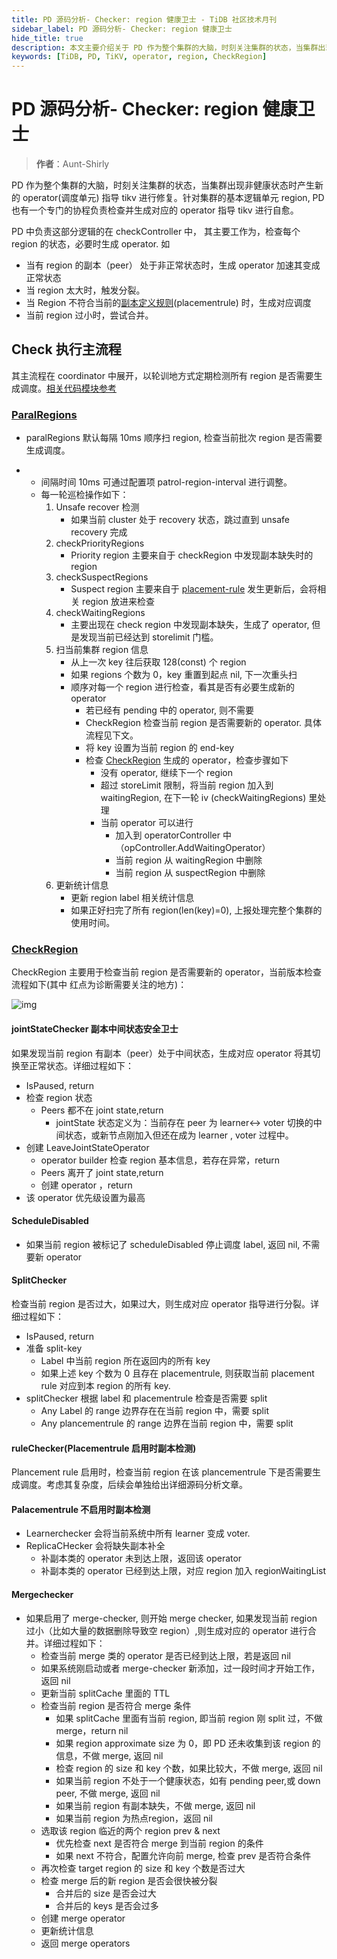 ```yaml
---
title: PD 源码分析- Checker: region 健康卫士 - TiDB 社区技术月刊
sidebar_label: PD 源码分析- Checker: region 健康卫士
hide_title: true
description: 本文主要介绍关于 PD 作为整个集群的大脑，时刻关注集群的状态，当集群出现非健康状态时产生新的 operator(调度单元) 指导 tikv 进行修复。
keywords: [TiDB, PD, TiKV, operator, region, CheckRegion]
---
```


# PD 源码分析- Checker: region 健康卫士

> **作者**：Aunt-Shirly

PD 作为整个集群的大脑，时刻关注集群的状态，当集群出现非健康状态时产生新的 operator(调度单元) 指导 tikv 进行修复。针对集群的基本逻辑单元 region, PD 也有一个专门的协程负责检查并生成对应的 operator 指导 tikv 进行自愈。

PD 中负责这部分逻辑的在 checkController 中， 其主要工作为，检查每个 region 的状态，必要时生成 operator. 如

- 当有 region 的副本（peer） 处于非正常状态时，生成 operator 加速其变成正常状态
- 当 region 太大时，触发分裂。
- 当 Region 不符合当前的[副本定义规则](https://docs.pingcap.com/zh/tidb/dev/configure-placement-rules)(placementrule) 时，生成对应调度
- 当前 region 过小时，尝试合并。


## Check 执行主流程

其主流程在 coordinator 中展开，以轮训地方式定期检测所有 region 是否需要生成调度。[相关代码模块参考](https://github.com/tikv/pd/blob/3b3ff6973da682b04970df60c3fd3984aa14a761/server/cluster/coordinator.go#L106-L145)

### [ParalRegions](https://github.com/tikv/pd/blob/3b3ff6973da682b04970df60c3fd3984aa14a761/server/cluster/coordinator.go#L106-L145)

- paralRegions 默认每隔 10ms 顺序扫 region, 检查当前批次 region 是否需要生成调度。

- - 间隔时间 10ms 可通过配置项 patrol-region-interval 进行调整。
  - 每一轮巡检操作如下：
    1. Unsafe recover 检测
       - 如果当前 cluster 处于 recovery 状态，跳过直到 unsafe recovery 完成
    2. checkPriorityRegions
       - Priority region 主要来自于 checkRegion 中发现副本缺失时的 region
    3. checkSuspectRegions
       - Suspect region 主要来自于 [placement-rule](https://docs.pingcap.com/zh/tidb/dev/configure-placement-rules) 发生更新后，会将相关 region 放进来检查
    4. checkWaitingRegions
       - 主要出现在 check region 中发现副本缺失，生成了 operator, 但是发现当前已经达到 storelimit 门槛。
    5. 扫当前集群 region 信息
       - 从上一次 key 往后获取 128(const) 个 region
       - 如果 regions 个数为 0，key 重置到起点 nil, 下一次重头扫
       - 顺序对每一个 region 进行检查，看其是否有必要生成新的 operator
         - 若已经有 pending 中的 operator, 则不需要
         - CheckRegion 检查当前 region 是否需要新的 operator. 具体流程见下文。
         - 将 key 设置为当前 region 的 end-key
         - 检查 [CheckRegion](https://github.com/tikv/pd/blob/3b3ff6973da682b04970df60c3fd3984aa14a761/server/schedule/checker/checker_controller.go#L74) 生成的 operator，检查步骤如下
           - 没有 operator, 继续下一个 region
           - 超过 storeLimit 限制，将当前 region 加入到 waitingRegion, 在下一轮 iv (checkWaitingRegions) 里处理
           - 当前 operator 可以进行
             - 加入到 operatorController 中（opController.AddWaitingOperator）
             - 当前 region 从 waitingRegion 中删除
             - 当前 region 从 suspectRegion 中删除
    6. 更新统计信息
       - 更新 region label 相关统计信息
       - 如果正好扫完了所有 region(len(key)=0), 上报处理完整个集群的使用时间。



### [CheckRegion](https://github.com/tikv/pd/blob/3b3ff6973da682b04970df60c3fd3984aa14a761/server/schedule/checker/checker_controller.go#L74)

CheckRegion 主要用于检查当前 region 是否需要新的 operator，当前版本检查流程如下(其中 红点为诊断需要关注的地方)：

![img](https://tidb-blog.oss-cn-beijing.aliyuncs.com/media/unnamed-1658566161880.png)

#### jointStateChecker 副本中间状态安全卫士

如果发现当前 region 有副本（peer）处于中间状态，生成对应 operator 将其切换至正常状态。详细过程如下：

- IsPaused, return
- 检查 region 状态
  - Peers 都不在 joint state,return
    - jointState 状态定义为：当前存在 peer 为 learner<-> voter 切换的中间状态，或新节点刚加入但还在成为 learner , voter 过程中。
- 创建 LeaveJointStateOperator
  - operator builder 检查 region 基本信息，若存在异常，return
  - Peers 离开了 joint state,return
  - 创建 operator ，return
- 该 operator 优先级设置为最高

#### ScheduleDisabled

- 如果当前 region 被标记了 scheduleDisabled 停止调度 label, 返回 nil, 不需要新 operator

#### SplitChecker 

检查当前 region 是否过大，如果过大，则生成对应 operator 指导进行分裂。详细过程如下：

- IsPaused, return
- 准备 split-key
  - Label 中当前 region 所在返回内的所有 key
  - 如果上述 key 个数为 0 且存在 placementrule, 则获取当前 placement rule 对应到本 region 的所有 key.
- splitChecker 根据 label 和 placementrule 检查是否需要 split
  - Any Label 的 range 边界存在在当前 region 中，需要 split
  - Any plancementrule 的 range 边界在当前 region 中，需要 split

#### ruleChecker(Placementrule 启用时副本检测)

Plancement rule 启用时，检查当前 region 在该 plancementrule 下是否需要生成调度。考虑其复杂度，后续会单独给出详细源码分析文章。

#### Palacementrule 不启用时副本检测

- Learnerchecker 会将当前系统中所有 learner 变成 voter.
- ReplicaCHecker 会将缺失副本补全
  - 补副本类的 operator 未到达上限，返回该 operator
  - 补副本类的 operator 已经到达上限，对应 region 加入 regionWaitingList

#### Mergechecker

- 如果启用了 merge-checker, 则开始 merge checker, 如果发现当前 region 过小（比如大量的数据删除导致空 region）,则生成对应的 operator 进行合并。详细过程如下：
  - 检查当前 merge 类的 operator 是否已经到达上限，若是返回 nil
  - 如果系统刚启动或者 merge-checker 新添加，过一段时间才开始工作，返回 nil
  - 更新当前 splitCache 里面的 TTL
  - 检查当前 region 是否符合 merge 条件
    - 如果 splitCache 里面有当前 region, 即当前 region 刚 split 过，不做merge，return nil
    - 如果 region approximate size 为 0，即 PD 还未收集到该 region 的信息，不做 merge, 返回 nil
    - 检查 region 的 size 和 key 个数，如果比较大，不做 merge, 返回 nil
    - 如果当前 region 不处于一个健康状态，如有 pending peer,或 down peer, 不做 merge, 返回 nil
    - 如果当前 region 有副本缺失，不做 merge, 返回 nil
    - 如果当前 region 为热点region，返回 nil
  - 选取该 region 临近的两个 region prev & next
    - 优先检查 next 是否符合 merge 到当前 region 的条件
    - 如果 next 不符合，配置允许向前 merge, 检查 prev 是否符合条件
  - 再次检查 target region 的 size 和 key 个数是否过大
  - 检查 merge 后的新 region 是否会很快被分裂
    - 合并后的 size 是否会过大
    - 合并后的 keys 是否会过多
  - 创建 merge operator
  - 更新统计信息
  - 返回 merge operators

